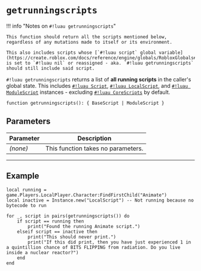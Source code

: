 # `getrunningscripts`

!!! info "Notes on `#!luau getrunningscripts`"

    This function should return all the scripts mentioned below, regardless of any mutations made to itself or its environment.
    
    This also includes scripts whose [`#!luau script` global variable](https://create.roblox.com/docs/reference/engine/globals/RobloxGlobals#script) is set to `#!luau nil` or reassigned - aka. `#!luau getrunningscripts` should still include said script.

`#!luau getrunningscripts` returns a list of **all running scripts** in the caller's global state. This includes [`#!luau Script`](https://create.roblox.com/docs/reference/engine/classes/Script), [`#!luau LocalScript`](https://create.roblox.com/docs/reference/engine/classes/LocalScript), and [`#!luau ModuleScript`](https://create.roblox.com/docs/reference/engine/classes/ModuleScript) instances - excluding [`#!luau CoreScripts`](https://robloxapi.github.io/ref/class/CoreScript.html) by default.

```luau
function getrunningscripts(): { BaseScript | ModuleScript }
```

## Parameters

| Parameter | Description                      |
|-----------|----------------------------------|
| *(none)*  | This function takes no parameters. |

---

## Example

```luau title="Checking for active scripts in the session" linenums="1"
local running = game.Players.LocalPlayer.Character:FindFirstChild("Animate")
local inactive = Instance.new("LocalScript") -- Not running because no bytecode to run

for _, script in pairs(getrunningscripts()) do
    if script == running then
        print("Found the running Animate script.")
    elseif script == inactive then
        print("This should never print.")
        print("If this did print, then you have just experienced 1 in a quintillion chance of BITS FLIPPING from radiation. Do you live inside a nuclear reactor?")
    end
end
```
